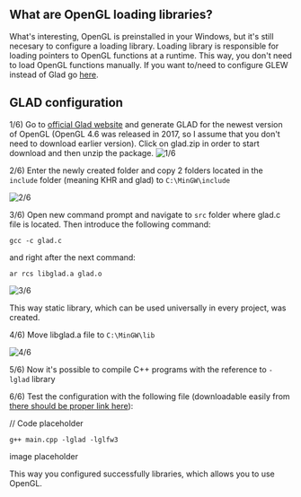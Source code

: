 
## What are OpenGL loading libraries?

What's interesting, OpenGL is preinstalled in your Windows, but it's still necesary to configure a loading library. Loading library is responsible for loading pointers to OpenGL functions at a runtime. This way, you don't need to load OpenGL functions manually. If you want to/need to configure GLEW instead of Glad go [here]().

## GLAD configuration

1/6) Go to [official Glad website](https://glad.dav1d.de/) and generate GLAD for the newest version of OpenGL (OpenGL 4.6 was released in 2017, so I assume that you don't need to download earlier version). Click on glad.zip in order to start download and then unzip the package.
![1/6](https://github.com/knitterJ/the-easiest-way-to-start-using-OpenGL-MinGW-glfw-or-freeglut-glad-or-glew-no-cmake/blob/main/Windows/3.GLAD-or-GLEW-alternatively/1.png)

2/6) Enter the newly created folder and copy 2 folders located in the `include` folder (meaning KHR and glad) to `C:\MinGW\include`

![2/6](https://github.com/knitterJ/the-easiest-way-to-start-using-OpenGL-MinGW-glfw-or-freeglut-glad-or-glew-no-cmake/blob/main/Windows/3.GLAD-or-GLEW-alternatively/2.gif)

3/6) Open new command prompt and navigate to `src` folder where glad.c file is located. Then introduce the following command:

`gcc -c glad.c`

and right after the next command:

`ar rcs libglad.a glad.o`

![3/6](https://github.com/knitterJ/the-easiest-way-to-start-using-OpenGL-MinGW-glfw-or-freeglut-glad-or-glew-no-cmake/blob/main/Windows/3.GLAD-or-GLEW-alternatively/3.gif)

This way static library, which can be used universally in every project, was created.

4/6) Move libglad.a file to `C:\MinGW\lib`

![4/6](https://github.com/knitterJ/the-easiest-way-to-start-using-OpenGL-MinGW-glfw-or-freeglut-glad-or-glew-no-cmake/blob/main/Windows/3.GLAD-or-GLEW-alternatively/4.png)

5/6) Now it's possible to compile C++ programs with the reference to `-lglad` library

6/6) Test the configuration with the following file (downloadable easily from [there should be proper link here]()):

// Code placeholder

 `g++ main.cpp -lglad -lglfw3`

image placeholder

This way you configured successfully libraries, which allows you to use OpenGL.
